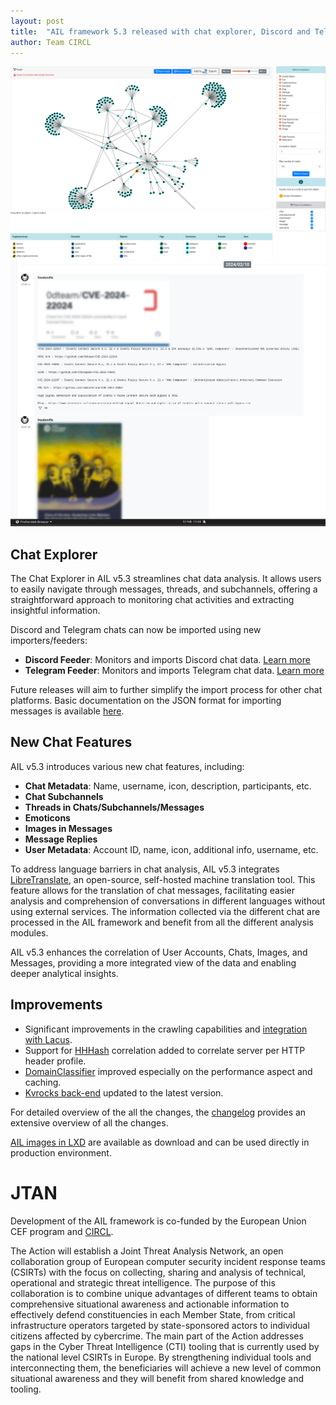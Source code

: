 ```yaml
---
layout: post
title:  "AIL framework 5.3 released with chat explorer, Discord and Telegram monitoring, automatic translation, new features and various bugs fixed"
author: Team CIRCL 
---
```


![AIL Framework 5.3 - Chat correlation with User-Name and other User Metadata](/assets/img/ail-5.3-chat.png)
![AIL Framework 5.3 - Archive of Chat session into AIL with overview of message, images and emoji](/assets/img/ail-5.3-chat2.png)

## Chat Explorer

The Chat Explorer in AIL v5.3 streamlines chat data analysis. It allows users to easily navigate through messages, threads, and subchannels, offering a straightforward approach to monitoring chat activities and extracting insightful information.

Discord and Telegram chats can now be imported using new importers/feeders:

- **Discord Feeder**: Monitors and imports Discord chat data. [Learn more](https://github.com/ail-project/ail-feeder-discord)
- **Telegram Feeder**: Monitors and imports Telegram chat data. [Learn more](https://github.com/ail-project/ail-feeder-telegram)

Future releases will aim to further simplify the import process for other chat platforms. Basic documentation on the JSON format for importing messages is available [here](https://github.com/ail-project/ail-framework/tree/master/doc#chats-message).

## New Chat Features

AIL v5.3 introduces various new chat features, including:

- **Chat Metadata**: Name, username, icon, description, participants, etc.
- **Chat Subchannels**
- **Threads in Chats/Subchannels/Messages**
- **Emoticons**
- **Images in Messages**
- **Message Replies**
- **User Metadata**: Account ID, name, icon, additional info, username, etc.

To address language barriers in chat analysis, AIL v5.3 integrates [LibreTranslate](https://github.com/LibreTranslate/LibreTranslate), an open-source, self-hosted machine translation tool. This feature allows for the translation of chat messages, facilitating easier analysis and comprehension of conversations in different languages without using external services. The information collected via the different chat are processed in the AIL framework and benefit from all the different analysis modules.

AIL v5.3 enhances the correlation of User Accounts, Chats, Images, and Messages, providing a more integrated view of the data and enabling deeper analytical insights.

## Improvements

- Significant improvements in the crawling capabilities and [integration with Lacus](https://github.com/ail-project/lacus).
- Support for [HHHash](https://www.foo.be/2023/07/HTTP-Headers-Hashing_HHHash) correlation added to correlate server per HTTP header profile.
- [DomainClassifier](https://github.com/adulau/DomainClassifier) improved especially on the performance aspect and caching. 
- [Kvrocks back-end](https://kvrocks.apache.org/) updated to the latest version.

For detailed overview of the all the changes, the [changelog](https://www.ail-project.org/ChangeLog) provides an extensive overview of all the changes.

[AIL images in LXD](https://github.com/ail-project/ail-framework/tree/master/other_installers/LXD) are available as download and can be used directly in production environment. 

# JTAN

Development of the AIL framework is co-funded by the European Union CEF program and [CIRCL](https://www.circl.lu/).

The Action will establish a Joint Threat Analysis Network, an open collaboration group of European computer security incident response teams (CSIRTs) with the focus on collecting, sharing and analysis of technical, operational and strategic threat intelligence. The purpose of this collaboration is to combine unique advantages of different teams to obtain comprehensive situational awareness and actionable information to effectively defend constituencies in each Member State, from critical infrastructure operators targeted by state-sponsored actors to individual citizens affected by cybercrime. The main part of the Action addresses gaps in the Cyber Threat Intelligence (CTI) tooling that is currently used by the national level CSIRTs in Europe. By strengthening individual tools and interconnecting them, the beneficiaries will achieve a new level of common situational awareness and they will benefit from shared knowledge and tooling.
